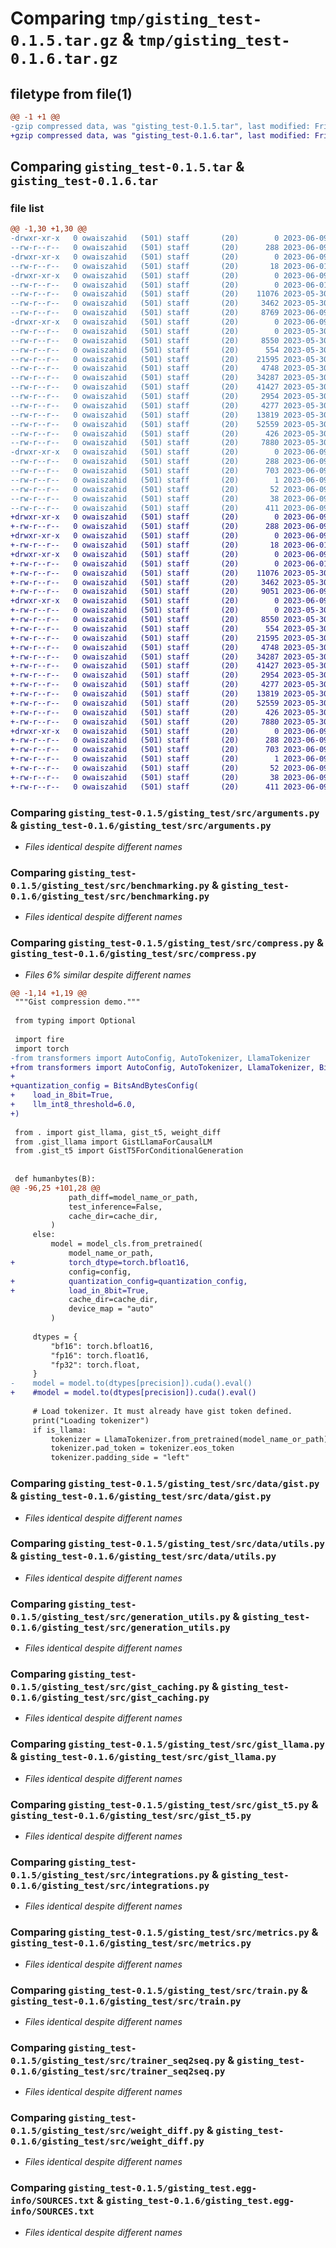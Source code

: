 # Comparing `tmp/gisting_test-0.1.5.tar.gz` & `tmp/gisting_test-0.1.6.tar.gz`

## filetype from file(1)

```diff
@@ -1 +1 @@
-gzip compressed data, was "gisting_test-0.1.5.tar", last modified: Fri Jun  9 17:54:09 2023, max compression
+gzip compressed data, was "gisting_test-0.1.6.tar", last modified: Fri Jun  9 18:39:40 2023, max compression
```

## Comparing `gisting_test-0.1.5.tar` & `gisting_test-0.1.6.tar`

### file list

```diff
@@ -1,30 +1,30 @@
-drwxr-xr-x   0 owaiszahid   (501) staff       (20)        0 2023-06-09 17:54:09.454478 gisting_test-0.1.5/
--rw-r--r--   0 owaiszahid   (501) staff       (20)      288 2023-06-09 17:54:09.454361 gisting_test-0.1.5/PKG-INFO
-drwxr-xr-x   0 owaiszahid   (501) staff       (20)        0 2023-06-09 17:54:09.450405 gisting_test-0.1.5/gisting_test/
--rw-r--r--   0 owaiszahid   (501) staff       (20)       18 2023-06-01 17:36:38.000000 gisting_test-0.1.5/gisting_test/__init__.py
-drwxr-xr-x   0 owaiszahid   (501) staff       (20)        0 2023-06-09 17:54:09.453720 gisting_test-0.1.5/gisting_test/src/
--rw-r--r--   0 owaiszahid   (501) staff       (20)        0 2023-06-01 17:49:51.000000 gisting_test-0.1.5/gisting_test/src/__init__.py
--rw-r--r--   0 owaiszahid   (501) staff       (20)    11076 2023-05-30 23:00:39.000000 gisting_test-0.1.5/gisting_test/src/arguments.py
--rw-r--r--   0 owaiszahid   (501) staff       (20)     3462 2023-05-30 23:00:39.000000 gisting_test-0.1.5/gisting_test/src/benchmarking.py
--rw-r--r--   0 owaiszahid   (501) staff       (20)     8769 2023-06-09 17:51:45.000000 gisting_test-0.1.5/gisting_test/src/compress.py
-drwxr-xr-x   0 owaiszahid   (501) staff       (20)        0 2023-06-09 17:54:09.454172 gisting_test-0.1.5/gisting_test/src/data/
--rw-r--r--   0 owaiszahid   (501) staff       (20)        0 2023-05-30 23:00:39.000000 gisting_test-0.1.5/gisting_test/src/data/__init__.py
--rw-r--r--   0 owaiszahid   (501) staff       (20)     8550 2023-05-30 23:00:39.000000 gisting_test-0.1.5/gisting_test/src/data/gist.py
--rw-r--r--   0 owaiszahid   (501) staff       (20)      554 2023-05-30 23:00:39.000000 gisting_test-0.1.5/gisting_test/src/data/utils.py
--rw-r--r--   0 owaiszahid   (501) staff       (20)    21595 2023-05-30 23:00:39.000000 gisting_test-0.1.5/gisting_test/src/generation_utils.py
--rw-r--r--   0 owaiszahid   (501) staff       (20)     4748 2023-05-30 23:00:39.000000 gisting_test-0.1.5/gisting_test/src/gist_caching.py
--rw-r--r--   0 owaiszahid   (501) staff       (20)    34287 2023-05-30 23:00:39.000000 gisting_test-0.1.5/gisting_test/src/gist_llama.py
--rw-r--r--   0 owaiszahid   (501) staff       (20)    41427 2023-05-30 23:00:39.000000 gisting_test-0.1.5/gisting_test/src/gist_t5.py
--rw-r--r--   0 owaiszahid   (501) staff       (20)     2954 2023-05-30 23:00:39.000000 gisting_test-0.1.5/gisting_test/src/integrations.py
--rw-r--r--   0 owaiszahid   (501) staff       (20)     4277 2023-05-30 23:00:39.000000 gisting_test-0.1.5/gisting_test/src/metrics.py
--rw-r--r--   0 owaiszahid   (501) staff       (20)    13819 2023-05-30 23:00:39.000000 gisting_test-0.1.5/gisting_test/src/train.py
--rw-r--r--   0 owaiszahid   (501) staff       (20)    52559 2023-05-30 23:00:39.000000 gisting_test-0.1.5/gisting_test/src/trainer_seq2seq.py
--rw-r--r--   0 owaiszahid   (501) staff       (20)      426 2023-05-30 23:00:39.000000 gisting_test-0.1.5/gisting_test/src/utils.py
--rw-r--r--   0 owaiszahid   (501) staff       (20)     7880 2023-05-30 23:00:39.000000 gisting_test-0.1.5/gisting_test/src/weight_diff.py
-drwxr-xr-x   0 owaiszahid   (501) staff       (20)        0 2023-06-09 17:54:09.450990 gisting_test-0.1.5/gisting_test.egg-info/
--rw-r--r--   0 owaiszahid   (501) staff       (20)      288 2023-06-09 17:54:09.000000 gisting_test-0.1.5/gisting_test.egg-info/PKG-INFO
--rw-r--r--   0 owaiszahid   (501) staff       (20)      703 2023-06-09 17:54:09.000000 gisting_test-0.1.5/gisting_test.egg-info/SOURCES.txt
--rw-r--r--   0 owaiszahid   (501) staff       (20)        1 2023-06-09 17:54:09.000000 gisting_test-0.1.5/gisting_test.egg-info/dependency_links.txt
--rw-r--r--   0 owaiszahid   (501) staff       (20)       52 2023-06-09 17:54:09.000000 gisting_test-0.1.5/gisting_test.egg-info/top_level.txt
--rw-r--r--   0 owaiszahid   (501) staff       (20)       38 2023-06-09 17:54:09.454518 gisting_test-0.1.5/setup.cfg
--rw-r--r--   0 owaiszahid   (501) staff       (20)      411 2023-06-09 17:53:24.000000 gisting_test-0.1.5/setup.py
+drwxr-xr-x   0 owaiszahid   (501) staff       (20)        0 2023-06-09 18:39:40.803686 gisting_test-0.1.6/
+-rw-r--r--   0 owaiszahid   (501) staff       (20)      288 2023-06-09 18:39:40.803573 gisting_test-0.1.6/PKG-INFO
+drwxr-xr-x   0 owaiszahid   (501) staff       (20)        0 2023-06-09 18:39:40.799250 gisting_test-0.1.6/gisting_test/
+-rw-r--r--   0 owaiszahid   (501) staff       (20)       18 2023-06-01 17:36:38.000000 gisting_test-0.1.6/gisting_test/__init__.py
+drwxr-xr-x   0 owaiszahid   (501) staff       (20)        0 2023-06-09 18:39:40.802909 gisting_test-0.1.6/gisting_test/src/
+-rw-r--r--   0 owaiszahid   (501) staff       (20)        0 2023-06-01 17:49:51.000000 gisting_test-0.1.6/gisting_test/src/__init__.py
+-rw-r--r--   0 owaiszahid   (501) staff       (20)    11076 2023-05-30 23:00:39.000000 gisting_test-0.1.6/gisting_test/src/arguments.py
+-rw-r--r--   0 owaiszahid   (501) staff       (20)     3462 2023-05-30 23:00:39.000000 gisting_test-0.1.6/gisting_test/src/benchmarking.py
+-rw-r--r--   0 owaiszahid   (501) staff       (20)     9051 2023-06-09 18:39:18.000000 gisting_test-0.1.6/gisting_test/src/compress.py
+drwxr-xr-x   0 owaiszahid   (501) staff       (20)        0 2023-06-09 18:39:40.803351 gisting_test-0.1.6/gisting_test/src/data/
+-rw-r--r--   0 owaiszahid   (501) staff       (20)        0 2023-05-30 23:00:39.000000 gisting_test-0.1.6/gisting_test/src/data/__init__.py
+-rw-r--r--   0 owaiszahid   (501) staff       (20)     8550 2023-05-30 23:00:39.000000 gisting_test-0.1.6/gisting_test/src/data/gist.py
+-rw-r--r--   0 owaiszahid   (501) staff       (20)      554 2023-05-30 23:00:39.000000 gisting_test-0.1.6/gisting_test/src/data/utils.py
+-rw-r--r--   0 owaiszahid   (501) staff       (20)    21595 2023-05-30 23:00:39.000000 gisting_test-0.1.6/gisting_test/src/generation_utils.py
+-rw-r--r--   0 owaiszahid   (501) staff       (20)     4748 2023-05-30 23:00:39.000000 gisting_test-0.1.6/gisting_test/src/gist_caching.py
+-rw-r--r--   0 owaiszahid   (501) staff       (20)    34287 2023-05-30 23:00:39.000000 gisting_test-0.1.6/gisting_test/src/gist_llama.py
+-rw-r--r--   0 owaiszahid   (501) staff       (20)    41427 2023-05-30 23:00:39.000000 gisting_test-0.1.6/gisting_test/src/gist_t5.py
+-rw-r--r--   0 owaiszahid   (501) staff       (20)     2954 2023-05-30 23:00:39.000000 gisting_test-0.1.6/gisting_test/src/integrations.py
+-rw-r--r--   0 owaiszahid   (501) staff       (20)     4277 2023-05-30 23:00:39.000000 gisting_test-0.1.6/gisting_test/src/metrics.py
+-rw-r--r--   0 owaiszahid   (501) staff       (20)    13819 2023-05-30 23:00:39.000000 gisting_test-0.1.6/gisting_test/src/train.py
+-rw-r--r--   0 owaiszahid   (501) staff       (20)    52559 2023-05-30 23:00:39.000000 gisting_test-0.1.6/gisting_test/src/trainer_seq2seq.py
+-rw-r--r--   0 owaiszahid   (501) staff       (20)      426 2023-05-30 23:00:39.000000 gisting_test-0.1.6/gisting_test/src/utils.py
+-rw-r--r--   0 owaiszahid   (501) staff       (20)     7880 2023-05-30 23:00:39.000000 gisting_test-0.1.6/gisting_test/src/weight_diff.py
+drwxr-xr-x   0 owaiszahid   (501) staff       (20)        0 2023-06-09 18:39:40.799794 gisting_test-0.1.6/gisting_test.egg-info/
+-rw-r--r--   0 owaiszahid   (501) staff       (20)      288 2023-06-09 18:39:40.000000 gisting_test-0.1.6/gisting_test.egg-info/PKG-INFO
+-rw-r--r--   0 owaiszahid   (501) staff       (20)      703 2023-06-09 18:39:40.000000 gisting_test-0.1.6/gisting_test.egg-info/SOURCES.txt
+-rw-r--r--   0 owaiszahid   (501) staff       (20)        1 2023-06-09 18:39:40.000000 gisting_test-0.1.6/gisting_test.egg-info/dependency_links.txt
+-rw-r--r--   0 owaiszahid   (501) staff       (20)       52 2023-06-09 18:39:40.000000 gisting_test-0.1.6/gisting_test.egg-info/top_level.txt
+-rw-r--r--   0 owaiszahid   (501) staff       (20)       38 2023-06-09 18:39:40.803722 gisting_test-0.1.6/setup.cfg
+-rw-r--r--   0 owaiszahid   (501) staff       (20)      411 2023-06-09 18:39:33.000000 gisting_test-0.1.6/setup.py
```

### Comparing `gisting_test-0.1.5/gisting_test/src/arguments.py` & `gisting_test-0.1.6/gisting_test/src/arguments.py`

 * *Files identical despite different names*

### Comparing `gisting_test-0.1.5/gisting_test/src/benchmarking.py` & `gisting_test-0.1.6/gisting_test/src/benchmarking.py`

 * *Files identical despite different names*

### Comparing `gisting_test-0.1.5/gisting_test/src/compress.py` & `gisting_test-0.1.6/gisting_test/src/compress.py`

 * *Files 6% similar despite different names*

```diff
@@ -1,14 +1,19 @@
 """Gist compression demo."""
 
 from typing import Optional
 
 import fire
 import torch
-from transformers import AutoConfig, AutoTokenizer, LlamaTokenizer
+from transformers import AutoConfig, AutoTokenizer, LlamaTokenizer, BitsAndBytesConfig , StoppingCriteria, StoppingCriteriaList
+
+quantization_config = BitsAndBytesConfig(
+    load_in_8bit=True,
+    llm_int8_threshold=6.0,
+)
 
 from . import gist_llama, gist_t5, weight_diff
 from .gist_llama import GistLlamaForCausalLM
 from .gist_t5 import GistT5ForConditionalGeneration
 
 
 def humanbytes(B):
@@ -96,25 +101,28 @@
             path_diff=model_name_or_path,
             test_inference=False,
             cache_dir=cache_dir,
         )
     else:
         model = model_cls.from_pretrained(
             model_name_or_path,
+            torch_dtype=torch.bfloat16,
             config=config,
+            quantization_config=quantization_config,
+            load_in_8bit=True,
             cache_dir=cache_dir,
             device_map = "auto"
         )
 
     dtypes = {
         "bf16": torch.bfloat16,
         "fp16": torch.float16,
         "fp32": torch.float,
     }
-    model = model.to(dtypes[precision]).cuda().eval()
+    #model = model.to(dtypes[precision]).cuda().eval()
 
     # Load tokenizer. It must already have gist token defined.
     print("Loading tokenizer")
     if is_llama:
         tokenizer = LlamaTokenizer.from_pretrained(model_name_or_path)
         tokenizer.pad_token = tokenizer.eos_token
         tokenizer.padding_side = "left"
```

### Comparing `gisting_test-0.1.5/gisting_test/src/data/gist.py` & `gisting_test-0.1.6/gisting_test/src/data/gist.py`

 * *Files identical despite different names*

### Comparing `gisting_test-0.1.5/gisting_test/src/data/utils.py` & `gisting_test-0.1.6/gisting_test/src/data/utils.py`

 * *Files identical despite different names*

### Comparing `gisting_test-0.1.5/gisting_test/src/generation_utils.py` & `gisting_test-0.1.6/gisting_test/src/generation_utils.py`

 * *Files identical despite different names*

### Comparing `gisting_test-0.1.5/gisting_test/src/gist_caching.py` & `gisting_test-0.1.6/gisting_test/src/gist_caching.py`

 * *Files identical despite different names*

### Comparing `gisting_test-0.1.5/gisting_test/src/gist_llama.py` & `gisting_test-0.1.6/gisting_test/src/gist_llama.py`

 * *Files identical despite different names*

### Comparing `gisting_test-0.1.5/gisting_test/src/gist_t5.py` & `gisting_test-0.1.6/gisting_test/src/gist_t5.py`

 * *Files identical despite different names*

### Comparing `gisting_test-0.1.5/gisting_test/src/integrations.py` & `gisting_test-0.1.6/gisting_test/src/integrations.py`

 * *Files identical despite different names*

### Comparing `gisting_test-0.1.5/gisting_test/src/metrics.py` & `gisting_test-0.1.6/gisting_test/src/metrics.py`

 * *Files identical despite different names*

### Comparing `gisting_test-0.1.5/gisting_test/src/train.py` & `gisting_test-0.1.6/gisting_test/src/train.py`

 * *Files identical despite different names*

### Comparing `gisting_test-0.1.5/gisting_test/src/trainer_seq2seq.py` & `gisting_test-0.1.6/gisting_test/src/trainer_seq2seq.py`

 * *Files identical despite different names*

### Comparing `gisting_test-0.1.5/gisting_test/src/weight_diff.py` & `gisting_test-0.1.6/gisting_test/src/weight_diff.py`

 * *Files identical despite different names*

### Comparing `gisting_test-0.1.5/gisting_test.egg-info/SOURCES.txt` & `gisting_test-0.1.6/gisting_test.egg-info/SOURCES.txt`

 * *Files identical despite different names*

